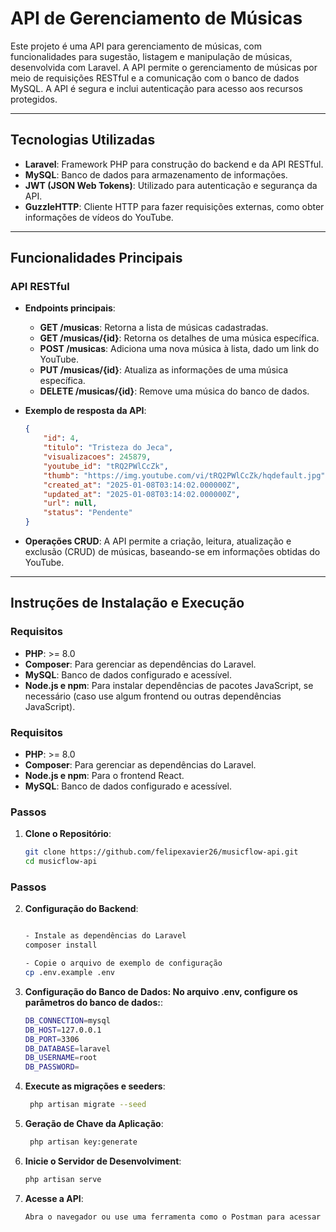 # API de Gerenciamento de Músicas

Este projeto é uma API para gerenciamento de músicas, com funcionalidades para sugestão, listagem e manipulação de músicas, desenvolvida com Laravel. A API permite o gerenciamento de músicas por meio de requisições RESTful e a comunicação com o banco de dados MySQL. A API é segura e inclui autenticação para acesso aos recursos protegidos.

---

## Tecnologias Utilizadas

- **Laravel**: Framework PHP para construção do backend e da API RESTful.
- **MySQL**: Banco de dados para armazenamento de informações.
- **JWT (JSON Web Tokens)**: Utilizado para autenticação e segurança da API.
- **GuzzleHTTP**: Cliente HTTP para fazer requisições externas, como obter informações de vídeos do YouTube.
---

## Funcionalidades Principais

### API RESTful
- **Endpoints principais**:
  - **GET /musicas**: Retorna a lista de músicas cadastradas.
  - **GET /musicas/{id}**: Retorna os detalhes de uma música específica.
  - **POST /musicas**: Adiciona uma nova música à lista, dado um link do YouTube.
  - **PUT /musicas/{id}**: Atualiza as informações de uma música específica.
  - **DELETE /musicas/{id}**: Remove uma música do banco de dados.

- **Exemplo de resposta da API**:
    ```json
    {
        "id": 4,
        "titulo": "Tristeza do Jeca",
        "visualizacoes": 245879,
        "youtube_id": "tRQ2PWlCcZk",
        "thumb": "https://img.youtube.com/vi/tRQ2PWlCcZk/hqdefault.jpg",
        "created_at": "2025-01-08T03:14:02.000000Z",
        "updated_at": "2025-01-08T03:14:02.000000Z",
        "url": null,
        "status": "Pendente"
    }
    ```

- **Operações CRUD**: A API permite a criação, leitura, atualização e exclusão (CRUD) de músicas, baseando-se em informações obtidas do YouTube.

---

## Instruções de Instalação e Execução

### Requisitos

- **PHP**: >= 8.0
- **Composer**: Para gerenciar as dependências do Laravel.
- **MySQL**: Banco de dados configurado e acessível.
- **Node.js e npm**: Para instalar dependências de pacotes JavaScript, se necessário (caso use algum frontend ou outras dependências JavaScript).


### Requisitos
- **PHP**: >= 8.0
- **Composer**: Para gerenciar as dependências do Laravel.
- **Node.js e npm**: Para o frontend React.
- **MySQL**: Banco de dados configurado e acessível.

### Passos

1. **Clone o Repositório**:
   ```bash
   git clone https://github.com/felipexavier26/musicflow-api.git
   cd musicflow-api


### Passos
2. **Configuração do Backend**:
   ```bash

   - Instale as dependências do Laravel
   composer install

   - Copie o arquivo de exemplo de configuração
   cp .env.example .env

3. **Configuração do Banco de Dados: No arquivo .env, configure os parâmetros do banco de dados:**:
    ```bash
    DB_CONNECTION=mysql
    DB_HOST=127.0.0.1
    DB_PORT=3306
    DB_DATABASE=laravel
    DB_USERNAME=root
    DB_PASSWORD=


5. **Execute as migrações e seeders**:
   ```bash
    php artisan migrate --seed

6. **Geração de Chave da Aplicação**:
   ```bash
    php artisan key:generate


7. **Inicie o Servidor de Desenvolviment**:
    ```bash
    php artisan serve

8. **Acesse a API**:
    ```bash
    Abra o navegador ou use uma ferramenta como o Postman para acessar os endpoints da API em http://127.0.0.1:8000/api/musicas.
